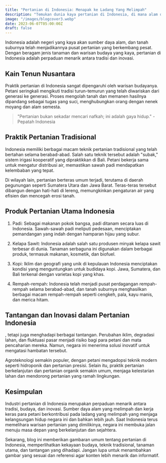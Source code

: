 ```yaml
---
title: "Pertanian di Indonesia: Menapak ke Ladang Yang Melimpah"
description: "Temukan dunia kaya pertanian di Indonesia, di mana alam dan budaya saling terkait. Pelajari praktik tradisional, tanaman populer, dan lanskap pertanian di negara ini."
image: "/images/blogcover3.webp"
date: 2023-06-07T05:00:00Z
draft: false
---
```

Indonesia adalah negeri yang kaya akan sumber daya alam, dan tanah suburnya telah menjadikannya pusat pertanian yang berkembang pesat. Dengan beragam jenis tanaman dan warisan budaya yang kaya, pertanian di Indonesia adalah perpaduan menarik antara tradisi dan inovasi.

## Kain Tenun Nusantara

Praktik pertanian di Indonesia sangat dipengaruhi oleh warisan budayanya. Petani seringkali mengikuti tradisi turun-temurun yang telah diwariskan dari generasi ke generasi. Proses mengolah tanah dan memanen hasilnya dipandang sebagai tugas yang suci, menghubungkan orang dengan nenek moyang dan alam semesta.

> "Pertanian bukan sekadar mencari nafkah; ini adalah gaya hidup." - Pepatah Indonesia

## Praktik Pertanian Tradisional

Indonesia memiliki berbagai macam teknik pertanian tradisional yang telah bertahan selama berabad-abad. Salah satu teknik tersebut adalah "subak," sistem irigasi kooperatif yang dipraktikkan di Bali. Petani bekerja sama untuk mengatur distribusi air, memastikan sawah padi mendapatkan kelembaban yang tepat.

Di wilayah lain, pertanian berteras umum terjadi, terutama di daerah pegunungan seperti Sumatera Utara dan Jawa Barat. Teras-teras tersebut dibangun dengan hati-hati di lereng, memungkinkan pengaturan air yang efisien dan mencegah erosi tanah.

## Produk Pertanian Utama Indonesia

1. Padi: Sebagai makanan pokok bangsa, padi ditanam secara luas di Indonesia. Sawah-sawah padi meliputi pedesaan, menciptakan pemandangan yang indah dengan hamparan hijau yang subur.

2. Kelapa Sawit: Indonesia adalah salah satu produsen minyak kelapa sawit terbesar di dunia. Tanaman serbaguna ini digunakan dalam berbagai produk, termasuk makanan, kosmetik, dan biofuel.

3. Kopi: Iklim dan geografi yang unik di kepulauan Indonesia menciptakan kondisi yang menguntungkan untuk budidaya kopi. Jawa, Sumatera, dan Bali terkenal dengan varietas kopi yang khas.

4. Rempah-rempah: Indonesia telah menjadi pusat perdagangan rempah-rempah selama berabad-abad, dan tanah suburnya menghasilkan berbagai macam rempah-rempah seperti cengkeh, pala, kayu manis, dan merica hitam.

## Tantangan dan Inovasi dalam Pertanian Indonesia
, tetapi juga menghadapi berbagai tantangan. Perubahan iklim, degradasi lahan, dan fluktuasi pasar menjadi risiko bagi para petani dan mata pencaharian mereka. Namun, negara ini menerima solusi inovatif untuk mengatasi hambatan tersebut.

Agroteknologi semakin populer, dengan petani mengadopsi teknik modern seperti hidroponik dan pertanian presisi. Selain itu, praktik pertanian berkelanjutan dan pertanian organik semakin umum, menjaga kelestarian lahan dan mendorong pertanian yang ramah lingkungan.

## Kesimpulan

Industri pertanian di Indonesia merupakan perpaduan menarik antara tradisi, budaya, dan inovasi. Sumber daya alam yang melimpah dan kerja keras para petani berkontribusi pada ladang yang melimpah yang menjaga kelangsungan hidup negara ini dan bahkan lebih jauh. Saat Indonesia terus memelihara warisan pertanian yang dimilikinya, negara ini membuka jalan menuju masa depan yang berkelanjutan dan sejahtera.

Sekarang, blog ini memberikan gambaran umum tentang pertanian di Indonesia, memperlihatkan kekayaan budaya, teknik tradisional, tanaman utama, dan tantangan yang dihadapi. Jangan lupa untuk menambahkan gambar yang sesuai dan referensi agar konten lebih menarik dan informatif.